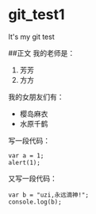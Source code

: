 # git_test1
It's my git test

##正文
我的老师是：
1. 芳芳
2. 方方

我的女朋友们有：
* 樱岛麻衣
* 水原千鹤

写一段代码：

    var a = 1;
    alert(1);
    
又写一段代码：
```
var b = "uzi,永远滴神!";
console.log(b);
```

